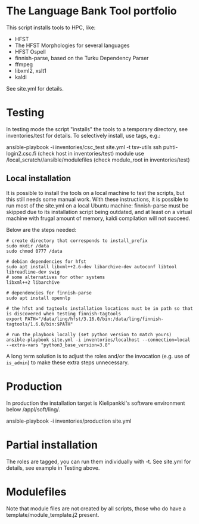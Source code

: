 # The Language Bank Tool portfolio

This script installs tools to HPC, like:

 * HFST
 * The HFST Morphologies for several languages
 * HFST Ospell
 * finnish-parse, based on the Turku Dependency Parser
 * ffmpeg
 * libxml2, xslt1
 * kaldi
 
See site.yml for details.

# Testing

In testing mode the script "installs" the tools to a temporary directory, see inventories/test for details. To selectively install, use tags, e.g.:

ansible-playbook -i inventories/csc_test site.yml -t tsv-utils
ssh puhti-login2.csc.fi (check host in inventories/test)
module use /local_scratch/<uid>/ansible/modulefiles  (check module_root in inventories/test)

## Local installation

It is possible to install the tools on a local machine to test the scripts, but this still needs some manual work. With these instructions, it is possible to run most of the site.yml on a local Ubuntu machine: finnish-parse must be skipped due to its installation script being outdated, and at least on a virtual machine with frugal amount of memory, kaldi compilation will not succeed.

Below are the steps needed:

```
# create directory that corresponds to install_prefix
sudo mkdir /data
sudo chmod 0777 /data

# debian dependencies for hfst
sudo apt install libxml++2.6-dev libarchive-dev autoconf libtool libreadline-dev swig
# some alternatives for other systems
libxml++2 libarchive

# dependencies for finnish-parse
sudo apt install opennlp

# the hfst and tagtools installation locations must be in path so that is discovered when testing finnish-tagtools
export PATH="/data/ling/hfst/3.16.0/bin:/data/ling/finnish-tagtools/1.6.0/bin:$PATH"

# run the playbook locally (set python version to match yours)
ansible-playbook site.yml -i inventories/localhost --connection=local --extra-vars "python3_base_version=3.8"
```

A long term solution is to adjust the roles and/or the invocation (e.g. use of `is_admin`) to make these extra steps unnecessary.

# Production

In production the installation target is Kielipankki's software
environment below /appl/soft/ling/. 

ansible-playbook -i inventories/production site.yml 

# Partial installation

The roles are tagged, you can run them individually with -t. See
site.yml for details, see example in Testing above.

# Modulefiles
Note that module files are not created by all scripts, those who do have a template/module_template.j2 present.

